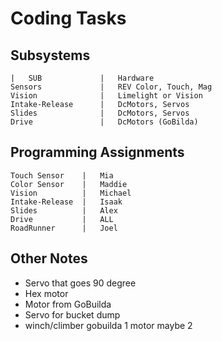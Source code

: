 # Coding Tasks

## Subsystems
    |   SUB             |   Hardware
    Sensors             |   REV Color, Touch, Mag
    Vision              |   Limelight or Vision
    Intake-Release      |   DcMotors, Servos
    Slides              |   DcMotors, Servos
    Drive               |   DcMotors (GoBilda)

## Programming Assignments
    Touch Sensor    |   Mia
    Color Sensor    |   Maddie
    Vision          |   Michael
    Intake-Release  |   Isaak
    Slides          |   Alex
    Drive           |   ALL
    RoadRunner      |   Joel

## Other Notes

* Servo that goes 90 degree
* Hex motor
* Motor from GoBuilda
* Servo for bucket dump
* winch/climber gobuilda 1 motor maybe 2